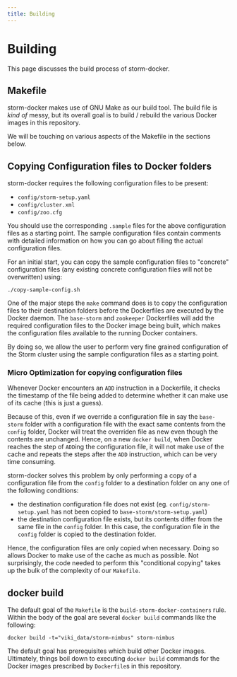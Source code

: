 ```yaml
---
title: Building
---
```


Building
========

This page discusses the build process of storm-docker.

## Makefile

storm-docker makes use of GNU Make as our build tool. The build file is
_kind of_ messy, but its overall goal is to build / rebuild the various Docker
images in this repository.

We will be touching on various aspects of the Makefile in the sections below.

## Copying Configuration files to Docker folders

storm-docker requires the following configuration files to be present:

- `config/storm-setup.yaml`
- `config/cluster.xml`
- `config/zoo.cfg`

You should use the corresponding `.sample` files for the above configuration
files as a starting point. The sample configuration files contain comments with
detailed information on how you can go about filling the actual configuration
files.

For an initial start, you can copy the sample configuration files to "concrete"
configuration files (any existing concrete configuration files will not be
overwritten) using:

    ./copy-sample-config.sh

One of the major steps the `make` command does is to copy the configuration
files to their destination folders before the Dockerfiles are executed by the
Docker daemon. The `base-storm` and `zookeeper` Dockerfiles will add the
required configuration files to the Docker image being built, which makes the
configuration files available to the running Docker containers.

By doing so, we allow the user to perform very fine grained configuration of
the Storm cluster using the sample configuration files as a starting point.

### Micro Optimization for copying configuration files

Whenever Docker encounters an `ADD` instruction in a Dockerfile, it checks the
timestamp of the file being added to determine whether it can make use of its
cache (this is just a guess).

Because of this, even if we override a configuration file in say the
`base-storm` folder with a configuration file with the exact same contents from
the `config` folder, Docker will treat the overriden file as new even though
the contents are unchanged.
Hence, on a new `docker build`, when Docker reaches the step of `ADD`ing the
configuration file, it will not make use of the cache and repeats the steps
after the `ADD` instruction, which can be very time consuming.

storm-docker solves this problem by only performing a copy of a configuration
file from the `config` folder to a destination folder on any one of the
following conditions:

- the destination configuration file does not exist
(eg. `config/storm-setup.yaml` has not been copied to
`base-storm/storm-setup.yaml`)
- the destination configuration file exists, but its contents differ from the
same file in the `config` folder. In this case, the configuration file in the
`config` folder is copied to the destination folder.

Hence, the configuration files are only copied when necessary.
Doing so allows Docker to make use of the cache as much as possible.
Not surprisingly, the code needed to perform this "conditional copying" takes
up the bulk of the complexity of our `Makefile`.

## docker build

The default goal of the `Makefile` is the `build-storm-docker-containers` rule.
Within the body of the goal are several `docker build` commands like the
following:

    docker build -t="viki_data/storm-nimbus" storm-nimbus

The default goal has prerequisites which build other Docker images. Ultimately,
things boil down to executing `docker build` commands for the Docker images
prescribed by `Dockerfile`s in this repository.

